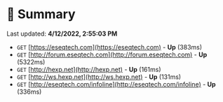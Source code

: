 # 📖 Summary
Last updated: **4/12/2022, 2:55:03 PM**

- `GET` [https://eseqtech.com](https://eseqtech.com) - **Up** (383ms)
- `GET` [http://forum.eseqtech.com](http://forum.eseqtech.com) - **Up** (5322ms)
- `GET` [http://hexp.net](http://hexp.net) - **Up** (161ms)
- `GET` [http://ws.hexp.net](http://ws.hexp.net) - **Up** (131ms)
- `GET` [http://eseqtech.com/infoline](http://eseqtech.com/infoline) - **Up** (336ms)
